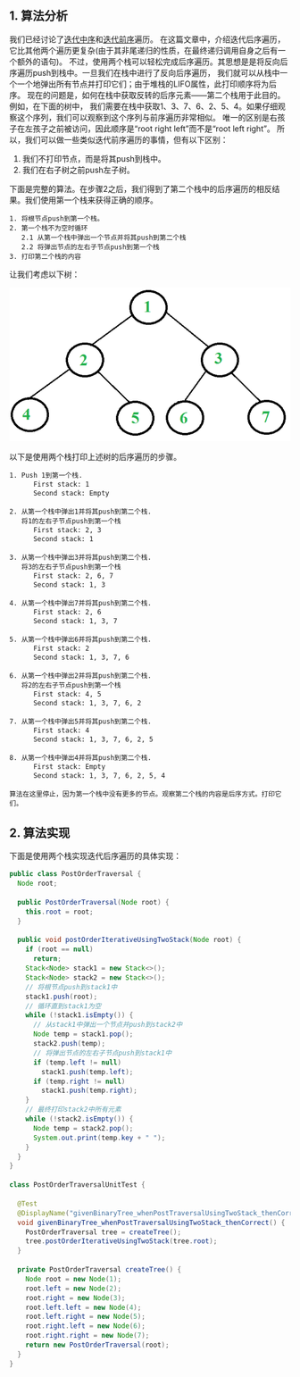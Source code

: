 ## 1. 算法分析

我们已经讨论了[迭代中序](InOrderTreeTraversal_WithoutRecursion.md)和[迭代前序](Iterative_PreorderTraversal.md)遍历。
在这篇文章中，介绍迭代后序遍历，它比其他两个遍历更复杂(由于其非尾递归的性质，在最终递归调用自身之后有一个额外的语句)。
不过，使用两个栈可以轻松完成后序遍历。其思想是是将反向后序遍历push到栈中。一旦我们在栈中进行了反向后序遍历，
我们就可以从栈中一个一个地弹出所有节点并打印它们；由于堆栈的LIFO属性，此打印顺序将为后序。
现在的问题是，如何在栈中获取反转的后序元素——第二个栈用于此目的。例如，在下面的树中，
我们需要在栈中获取1、3、7、6、2、5、4。如果仔细观察这个序列，我们可以观察到这个序列与前序遍历非常相似。
唯一的区别是右孩子在左孩子之前被访问，因此顺序是“root right left”而不是“root left right”。
所以，我们可以做一些类似迭代前序遍历的事情，但有以下区别：

1. 我们不打印节点，而是将其push到栈中。
2. 我们在右子树之前push左子树。

下面是完整的算法。在步骤2之后，我们得到了第二个栈中的后序遍历的相反结果。我们使用第一个栈来获得正确的顺序。

```
1. 将根节点push到第一个栈。
2. 第一个栈不为空时循环
   2.1 从第一个栈中弹出一个节点并将其push到第二个栈
   2.2 将弹出节点的左右子节点push到第一个栈
3. 打印第二个栈的内容
```

让我们考虑以下树：

<img src="../assets/Iterative_PostOrderTwoStack.png">

以下是使用两个栈打印上述树的后序遍历的步骤。

```
1. Push 1到第一个栈.
      First stack: 1
      Second stack: Empty

2. 从第一个栈中弹出1并将其push到第二个栈. 
   将1的左右子节点push到第一个栈
      First stack: 2, 3
      Second stack: 1

3. 从第一个栈中弹出3并将其push到第二个栈. 
   将3的左右子节点push到第一个栈
      First stack: 2, 6, 7
      Second stack: 1, 3

4. 从第一个栈中弹出7并将其push到第二个栈.
      First stack: 2, 6
      Second stack: 1, 3, 7

5. 从第一个栈中弹出6并将其push到第二个栈.
      First stack: 2
      Second stack: 1, 3, 7, 6

6. 从第一个栈中弹出2并将其push到第二个栈. 
   将2的左右子节点push到第一个栈
      First stack: 4, 5
      Second stack: 1, 3, 7, 6, 2

7. 从第一个栈中弹出5并将其push到第二个栈.
      First stack: 4
      Second stack: 1, 3, 7, 6, 2, 5

8. 从第一个栈中弹出4并将其push到第二个栈.
      First stack: Empty
      Second stack: 1, 3, 7, 6, 2, 5, 4

算法在这里停止，因为第一个栈中没有更多的节点。观察第二个栈的内容是后序方式。打印它们。
```

## 2. 算法实现

下面是使用两个栈实现迭代后序遍历的具体实现：

```java
public class PostOrderTraversal {
  Node root;

  public PostOrderTraversal(Node root) {
    this.root = root;
  }

  public void postOrderIterativeUsingTwoStack(Node root) {
    if (root == null)
      return;
    Stack<Node> stack1 = new Stack<>();
    Stack<Node> stack2 = new Stack<>();
    // 将根节点push到stack1中
    stack1.push(root);
    // 循环直到stack1为空
    while (!stack1.isEmpty()) {
      // 从stack1中弹出一个节点并push到stack2中
      Node temp = stack1.pop();
      stack2.push(temp);
      // 将弹出节点的左右子节点push到stack1中
      if (temp.left != null)
        stack1.push(temp.left);
      if (temp.right != null)
        stack1.push(temp.right);
    }
    // 最终打印stack2中所有元素
    while (!stack2.isEmpty()) {
      Node temp = stack2.pop();
      System.out.print(temp.key + " ");
    }
  }
}

class PostOrderTraversalUnitTest {

  @Test
  @DisplayName("givenBinaryTree_whenPostTraversalUsingTwoStack_thenCorrect")
  void givenBinaryTree_whenPostTraversalUsingTwoStack_thenCorrect() {
    PostOrderTraversal tree = createTree();
    tree.postOrderIterativeUsingTwoStack(tree.root);
  }

  private PostOrderTraversal createTree() {
    Node root = new Node(1);
    root.left = new Node(2);
    root.right = new Node(3);
    root.left.left = new Node(4);
    root.left.right = new Node(5);
    root.right.left = new Node(6);
    root.right.right = new Node(7);
    return new PostOrderTraversal(root);
  }
}
```